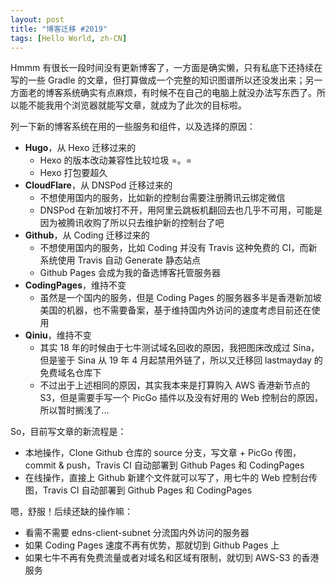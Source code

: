 ```yaml
---
layout: post
title: "博客迁移 #2019"
tags: [Hello World, zh-CN]
---
```


Hmmm 有很长一段时间没有更新博客了，一方面是确实懒，只有私底下还持续在写的一些 Gradle 的文章，但打算做成一个完整的知识图谱所以还没发出来；另一方面老的博客系统确实有点麻烦，有时候不在自己的电脑上就没办法写东西了。所以能不能我用个浏览器就能写文章，就成为了此次的目标啦。

<!--more-->

列一下新的博客系统在用的一些服务和组件，以及选择的原因：

- **Hugo**，从 Hexo 迁移过来的
    - Hexo 的版本改动兼容性比较垃圾 =。=
    - Hexo 打包要超久
- **CloudFlare**，从 DNSPod 迁移过来的
    - 不想使用国内的服务，比如新的控制台需要注册腾讯云绑定微信
    - DNSPod 在新加坡打不开，用阿里云跳板机翻回去也几乎不可用，可能是因为被腾讯收购了所以只去维护新的控制台了吧
- **Github**，从 Coding 迁移过来的
    - 不想使用国内的服务，比如 Coding 并没有 Travis 这种免费的 CI，而新系统使用 Travis 自动 Generate 静态站点
    - Github Pages 会成为我的备选博客托管服务器
- **CodingPages**，维持不变
    - 虽然是一个国内的服务，但是 Coding Pages 的服务器多半是香港新加坡美国的机器，也不需要备案，基于维持国内外访问的速度考虑目前还在使用
- **Qiniu**，维持不变
    - 其实 18 年的时候由于七牛测试域名回收的原因，我把图床改成过 Sina，但是鉴于 Sina 从 19 年  4 月起禁用外链了，所以又迁移回 lastmayday 的免费域名仓库下
    - 不过出于上述相同的原因，其实我本来是打算购入 AWS 香港新节点的 S3，但是需要手写一个 PicGo 插件以及没有好用的 Web 控制台的原因，所以暂时搁浅了…

So，目前写文章的新流程是：

- 本地操作，Clone Github 仓库的 source 分支，写文章 + PicGo 传图，commit & push，Travis CI 自动部署到 Github Pages 和 CodingPages
- 在线操作，直接上 Github 新建个文件就可以写了，用七牛的 Web 控制台传图，Travis CI 自动部署到 Github Pages 和 CodingPages

嗯，舒服！后续还缺的操作嘛：

- 看需不需要 edns-client-subnet 分流国内外访问的服务器
- 如果 Coding Pages 速度不再有优势，那就切到 Github Pages 上
- 如果七牛不再有免费流量或者对域名和区域有限制，就切到 AWS-S3 的香港服务


